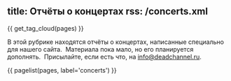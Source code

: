 title: Отчёты о концертах
rss: /concerts.xml
---
{{ get_tag_cloud(pages) }}

В этой рубрике находятся отчёты о концертах, написанные специально для нашего
сайта.  Материала пока мало, но его планируется дополнять.  Присылайте, если
есть что, на info@deadchannel.ru.

{{ pagelist(pages, label='concerts') }}
